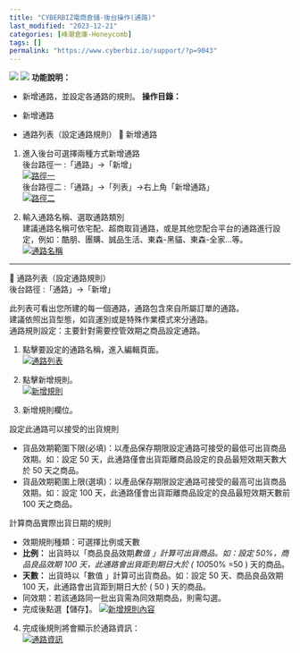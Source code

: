 ```yaml
---
title: "CYBERBIZ電商倉儲-後台操作(通路)"
last_modified: "2023-12-21"
categories: [峰潮倉庫-Honeycomb]
tags: []
permalink: "https://www.cyberbiz.io/support/?p=9043"
---
```


![](https://www.cyberbiz.io/support/wp-content/uploads/適用站別.png)
[![](https://www.cyberbiz.io/support/wp-content/uploads/台灣站.png)](https://www.cyberbiz.io/support/?page_id=2490)
**功能說明：**  

* 新增通路，並設定各通路的規則。
**操作目錄：**

* 新增通路
* 通路列表（設定通路規則）
📌 新增通路  

1. 進入後台可選擇兩種方式新增通路  
後台路徑一 :「通路」→「新增」  
[![路徑一](https://www.cyberbiz.io/support/wp-content/uploads/CYBERBIZ電商倉儲-後台操作通路01.png)](https://www.cyberbiz.io/support/wp-content/uploads/CYBERBIZ電商倉儲-後台操作通路01.png)  
後台路徑二 :「通路」→「列表」→右上角「新增通路」  
[![路徑二](https://www.cyberbiz.io/support/wp-content/uploads/CYBERBIZ電商倉儲-後台操作通路02.png)](https://www.cyberbiz.io/support/wp-content/uploads/CYBERBIZ電商倉儲-後台操作通路02.png)



2. 輸入通路名稱、選取通路類別  
建議通路名稱可依宅配、超商取貨通路，或是其他您配合平台的通路進行設定，例如：酷朋、團購、誠品生活、東森-黑貓、東森-全家...等。  
[![通路名稱](https://www.cyberbiz.io/support/wp-content/uploads/CYBERBIZ電商倉儲-後台操作通路03.png)](https://www.cyberbiz.io/support/wp-content/uploads/CYBERBIZ電商倉儲-後台操作通路03.png)



* * *

📌 通路列表（設定通路規則）  
後台路徑 :「通路」→「新增」  

此列表可看出您所建的每一個通路，通路包含來自所屬訂單的通路。  
建議依照出貨型態，如貨運別或是特殊作業模式來分通路。  
通路規則設定：主要針對需要控管效期之商品設定通路。  

1. 點擊要設定的通路名稱，進入編輯頁面。  
[![通路列表](https://www.cyberbiz.io/support/wp-content/uploads/CYBERBIZ電商倉儲-後台操作通路04.png)](https://www.cyberbiz.io/support/wp-content/uploads/CYBERBIZ電商倉儲-後台操作通路04.png)



2. 點擊新增規則。  
[![新增規則](https://www.cyberbiz.io/support/wp-content/uploads/CYBERBIZ電商倉儲-後台操作通路05.png)](https://www.cyberbiz.io/support/wp-content/uploads/CYBERBIZ電商倉儲-後台操作通路05.png)



3. 新增規則欄位。  

設定此通路可以接受的出貨規則

* 貨品效期範圍下限(必填)：以產品保存期限設定通路可接受的最低可出貨商品效期。如：設定 50 天，此通路僅會出貨距離商品設定的良品最短效期天數大於 50 天之商品。
* 貨品效期範圍上限(選填)：以產品保存期限設定通路可接受的最高可出貨商品效期。如：設定 100 天，此通路僅會出貨距離商品設定的良品最短效期天數前 100 天之商品。

計算商品實際出貨日期的規則

* 效期規則種類：可選擇比例或天數 
* **比例：** 出貨時以「商品良品效期*數值 」計算可出貨商品。如：設定 50%，商品良品效期 100 天，此通路會出貨距到期日大於 ( 100*50% =50 ) 天的商品。 
* **天數：** 出貨時以「數值 」計算可出貨商品。如：設定 50 天、商品良品效期 100 天，此通路會出貨距到期日大於 ( 50 ) 天的商品。
* 同效期：若該通路同一批出貨需為同效期商品，則需勾選。
* 完成後點選【儲存】。
[![新增規則內容](https://www.cyberbiz.io/support/wp-content/uploads/CYBERBIZ電商倉儲-後台操作通路06.png)](https://www.cyberbiz.io/support/wp-content/uploads/CYBERBIZ電商倉儲-後台操作通路06.png)



4. 完成後規則將會顯示於通路資訊：  
[![通路資訊](https://www.cyberbiz.io/support/wp-content/uploads/CYBERBIZ電商倉儲-後台操作通路07.png)](https://www.cyberbiz.io/support/wp-content/uploads/CYBERBIZ電商倉儲-後台操作通路07.png)

